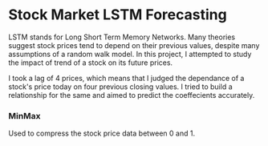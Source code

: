# Stock Market LSTM Forecasting
LSTM stands for Long Short Term Memory Networks. Many theories suggest stock prices tend to depend on their previous values, despite many assumptions of a random walk model.
In this project, I attempted to study the impact of trend of a stock on its future prices. 

I took a lag of 4 prices, which means that I judged the dependance of a stock's price today on four previous closing values. I tried to build a relationship for the same and aimed to predict the coeffecients accurately.

### MinMax 
Used to compress the stock price data between 0 and 1.
